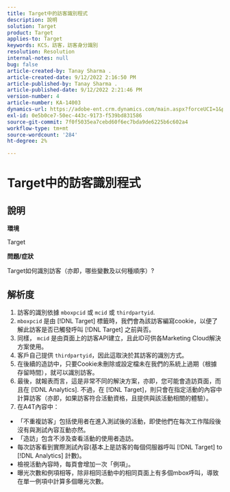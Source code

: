 ```yaml
---
title: Target中的訪客識別程式
description: 說明
solution: Target
product: Target
applies-to: Target
keywords: KCS，訪客，訪客身分識別
resolution: Resolution
internal-notes: null
bug: false
article-created-by: Tanay Sharma .
article-created-date: 9/12/2022 2:16:50 PM
article-published-by: Tanay Sharma .
article-published-date: 9/12/2022 2:21:46 PM
version-number: 4
article-number: KA-14003
dynamics-url: https://adobe-ent.crm.dynamics.com/main.aspx?forceUCI=1&pagetype=entityrecord&etn=knowledgearticle&id=31f96d89-a532-ed11-9db1-002248086735
exl-id: 0e5b0ce7-50ec-443c-9173-f539bd831586
source-git-commit: 7f0f5035ea7cebd60f6ec7bda9de6225b6c602a4
workflow-type: tm+mt
source-wordcount: '284'
ht-degree: 2%

---
```


# Target中的訪客識別程式

## 說明


<b>環境</b>

Target



<b>問題/症狀</b>

Target如何識別訪客（亦即，哪些變數及以何種順序）?


## 解析度


1. 訪客的識別依據 `mboxpcid` 或 `mcid` 或 `thirdpartyid`.
2. `mboxpcid` 是由 [!DNL Target] 標籤時，我們會為該訪客編寫cookie，以便了解此訪客是否已觸發呼叫 [!DNL Target] 之前與否。
3. 同樣， `mcid` 是由頁面上的訪客API建立，且此ID可供各Marketing Cloud解決方案使用。
4. 客戶自己提供 `thirdpartyid`，因此這取決於其訪客的識別方式。
5. 在後續的造訪中，只要Cookie未刪除或設定檔未在我們的系統上過期（根據存留時間），就可以識別訪客。
6. 最後，就報表而言，這是非常不同的解決方案，亦即，您可能會造訪頁面，而且在 [!DNL Analytics]. 不過，在 [!DNL Target]，則只會在指定活動的內容中計算訪客（亦即，如果訪客符合活動資格，且提供與該活動相關的體驗）。
7. 在A4T內容中：


- 「不重複訪客」包括使用者在進入測試後的活動，即使他們在每次工作階段後沒有與測試內容互動亦然。
- 「造訪」包含不涉及查看活動的使用者造訪。
- 每次訪客看到實際測試內容(基本上是訪客的每個伺服器呼叫 [!DNL Target] to [!DNL Analytics] 計數)。
- 檢視活動內容時，每頁會增加一次「例項」。
- 曝光次數和例項相等，除非相同活動中的相同頁面上有多個mbox呼叫，導致在單一例項中計算多個曝光次數。
